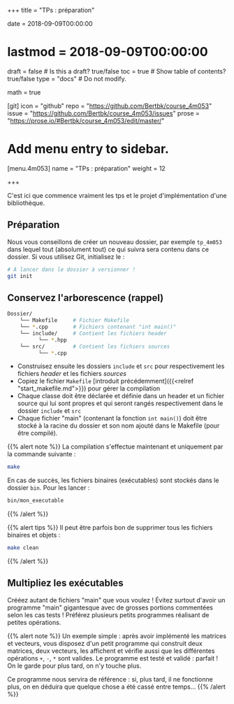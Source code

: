 +++
title = "TPs : préparation"

date = 2018-09-09T00:00:00
# lastmod = 2018-09-09T00:00:00

draft = false  # Is this a draft? true/false
toc = true  # Show table of contents? true/false
type = "docs"  # Do not modify.

math = true

[git]
  icon = "github"
  repo = "https://github.com/Bertbk/course_4m053"
  issue = "https://github.com/Bertbk/course_4m053/issues"
  prose = "https://prose.io/#Bertbk/course_4m053/edit/master/"

# Add menu entry to sidebar.
[menu.4m053]
  name = "TPs : préparation"
  weight = 12


+++

C'est ici que commence vraiment les tps et le projet d'implémentation d'une bibliothèque. 

## Préparation

Nous vous conseillons de créer un nouveau dossier, par exemple `tp_4m053` dans lequel tout (absolument tout) ce qui suivra sera contenu dans ce dossier. Si vous utilisez Git, initialisez le :
```bash
# À lancer dans le dossier à versionner !
git init
```


## Conservez l'arborescence (rappel)


```bash
Dossier/
    └── Makefile     # Fichier Makefile
    └── *.cpp        # Fichiers contenant "int main()"
    └── include/     # Contient les fichiers header
          └── *.hpp
    └── src/         # Contient les fichiers sources
          └── *.cpp
```

- Construisez ensuite les dossiers `include` et `src` pour respectivement les fichiers *header* et les fichiers *sources* 
- Copiez le fichier `Makefile` [introduit précédemment]({{<relref "start_makefile.md">}}) pour gérer la compilation
- Chaque classe doit être déclarée et définie dans un header et un fichier source qui lui sont propres et qui seront rangés respectivement dans le dossier `include` et `src`
- Chaque fichier "main" (contenant la fonction `int main()`) doit être stocké à la racine du dossier et son nom ajouté dans le Makefile (pour être compilé).

{{% alert note %}}
La compilation s'effectue maintenant et uniquement par la commande suivante :
```bash
make
```
En cas de succès, les fichiers binaires (exécutables) sont stockés dans le dossier `bin`. Pour les lancer :
```bash
bin/mon_executable
```
{{% /alert %}}

{{% alert tips %}}
Il peut être parfois bon de supprimer tous les fichiers binaires et objets :
```bash
make clean
```
{{% /alert %}}

## Multipliez les exécutables


Crééez autant de fichiers "main" que vous voulez ! Évitez surtout d'avoir un programme "main" gigantesque avec de grosses portions commentées selon les cas tests ! Préférez plusieurs petits programmes réalisant de petites opérations.

{{% alert note %}}
Un exemple simple : après avoir implémenté les matrices et vecteurs, vous disposez d'un petit programme qui construit deux matrices, deux vecteurs, les affichent et vérifie aussi que les différentes opérations `+`, `-`, `*` sont valides. Le programme est testé et validé : parfait ! On le garde pour plus tard, on n'y touche plus. 

Ce programme nous servira de référence : si, plus tard, il ne fonctionne plus, on en déduira que quelque chose a été cassé entre temps...
{{% /alert %}}
